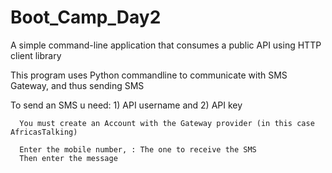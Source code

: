 # Boot_Camp_Day2

A simple command-line application that consumes a public API using HTTP client library 

This program uses Python commandline to communicate with SMS Gateway, and thus sending SMS 

To send an SMS u need:
      1) API username and 
      2) API key


      You must create an Account with the Gateway provider (in this case AfricasTalking)

      Enter the mobile number, : The one to receive the SMS
      Then enter the message




